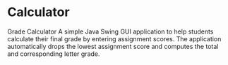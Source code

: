 # Calculator
Grade Calculator A simple Java Swing GUI application to help students calculate their final grade by entering assignment scores. The application automatically drops the lowest assignment score and computes the total and corresponding letter grade. 
